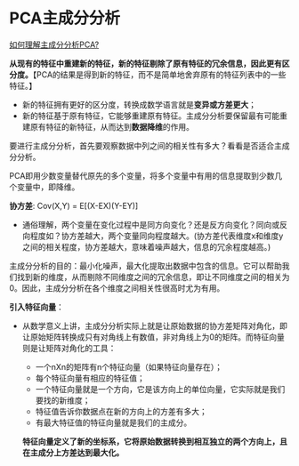 # PCA主成分分析

[如何理解主成分分析PCA?](https://www.matongxue.com/madocs/1025)

**从现有的特征中重建新的特征，新的特征剔除了原有特征的冗余信息，因此更有区分度。**【PCA的结果是得到新的特征，而不是简单地舍弃原有的特征列表中的一些特征。】

- 新的特征拥有更好的区分度，转换成数学语言就是**变异或方差更大**；
- 新的特征基于原有特征，它能够重建原有特征。主成分分析要保留最有可能重建原有特征的新特征，从而达到**数据降维**的作用。

要进行主成分分析，首先要观察数据中列之间的相关性有多大？看看是否适合主成分分析。

PCA即用少数变量替代原先的多个变量，将多个变量中有用的信息提取到少数几个变量中，即降维。

**协方差**: Cov(X,Y) = E[(X-EX)(Y-EY)]

- 通俗理解，两个变量在变化过程中是同方向变化？还是反方向变化？同向或反向程度如？协方差越大，两个变量同向程度越大。(协方差代表维度x和维度y之间的相关程度，协方差越大，意味着噪声越大，信息的冗余程度越高。)

主成分分析的目的：最小化噪声，最大化提取出数据中包含的信息。它可以帮助我们找到新的维度，从而剔除不同维度之间的冗余信息，即让不同维度之间的相关为0。因此，主成分分析在各个维度之间相关性很高时尤为有用。

**引入特征向量**：

- 从数学意义上讲，主成分分析实际上就是让原始数据的协方差矩阵对角化，即让原始矩阵转换成只有对角线上有数值，非对角线上为0的矩阵。而特征向量则是让矩阵对角化的工具：

  - 一个nXn的矩阵有n个特征向量（如果特征向量存在）；
  - 每个特征向量有相应的特征值；
  - 一个特征向量就是一个方向，它是该方向上的单位向量，它实际就是我们要找的新维度；
  - 特征值告诉你数据点在新的方向上的方差有多大；
  - 有最大特征值的特征向量就是我们的主成分。

  **特征向量定义了新的坐标系，它将原始数据转换到相互独立的两个方向上，且在主成分上方差达到最大化。**



